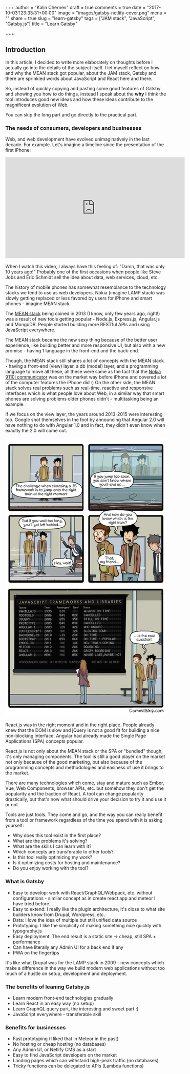+++
author = "Kalin Chernev"
draft = true
comments = true
date = "2017-10-03T23:33:31+00:00"
image = "images/gatsby-netlify-cover.png"
menu = ""
share = true
slug = "learn-gatsby"
tags = ["JAM stack", "JavaScript", "Gatsby.js"]
title = "Learn Gatsby"

+++

## Introduction

In this article, I decided to write more elaborately on thoughts before I actually go into the details of the subject itself. I let myself reflect on how and why the MEAN stack got popular, about the JAM stack, Gatsby and there are sprinkled words about JavaScript and React here and there.

So, instead of quickly copying and pasting some good features of Gatsby and showing you how to do things, instead I speak about the **why** I think the tool introduces good new ideas and how these ideas contribute to the magnificent evolution of Web.

You can skip the long part and go directly to the practical part.

### The needs of consumers, developers and businesses

Web, and web development have evolved unimaginatively in the last decade. For example. Let's imagine a timeline since the presentation of the first iPhone:

<iframe width="560" height="315" src="https://www.youtube.com/embed/e7EfxMOElBE?rel=0" frameborder="0" allowfullscreen></iframe>

When I watch this video, I always have this feeling of: "Damn, that was only 10 years ago!" Probably one of the first occasions when people like Steve Jobs and Eric Schmidt sell the idea about data, web services, cloud, etc.

The history of mobile phones has somewhat resemblance to the technology stacks we tend to use as web developers. Nokia (imagine LAMP stack) was slowly getting replaced or less favored by users for iPhone and smart phones - imagine MEAN stack.

The [MEAN stack](https://en.wikipedia.org/wiki/MEAN_(software_bundle)) being coined in 2013 (I know, only few years ago, right!) was a result of new tools getting popular - Node.js, Express.js, Angular.js and MongoDB. People started building more RESTful APIs and using JavaScript everywhere.

The MEAN stack became the new sexy thing because of the better user experience, like building better and more responsive UI, but also with a new promise - having 1 language in the front-end and the back-end.

Though, the MEAN stack still shares a lot of concepts with the MEAN stack - having a front-end
(view) layer, a db (model) layer, and a programming language to move all these,
all these were same as the fact that the [Nokia 9110i communicator](http://www.gsmarena.com/nokia_9110i_communicator-pictures-18.php)
was on the market way before iPhone and covered a lot of the computer features
the iPhone did :) On the other side, the MEAN stack solves real problems such as real-time, reactive and responsive interfaces which is what people love about Web, in a similar way
that smart phones are solving problems older phones didn't - multitasking being an example.

If we focus on the view layer, the years around 2013-2015 were interesting too. Google shot themselves in the foot by announcing that Angular 2.0 will have nothing to do with Angular 1.0 and in fact, they didn't even know when exactly the 2.0 will come out.

![Crazy World of JavaScript](/images/js-crazy.jpg)

React.js was in the right moment and in the right place. People already knew that
the DOM is slow and jQuery is not a good fit for building a nice non-blocking interface.
Angular had already made the Single Page Applications (SPA) concepts popular.

React.js is not only about the MEAN stack or the SPA or "bundled" though, it's only managing components. The tool is still a good player on the market not only because of the good marketing, but also because of the programming concepts and methodologies and easiness of use it brings to the market.

There are many technologies which come, stay and mature such as Ember, Vue, Web Components, browser APIs, etc. but somehow they don't get the popularity and the traction of React. A tool can change popularity drastically, but that's now what should drive your decision to try it and use it or not.

Tools are just tools. They come and go, and the way you can really benefit from a tool or framework regardless of the time you spend with it is asking yourself:
- Why does this tool exist in the first place?
- What are the problems it's solving?
- What are the skills I can learn with it?
- Which concepts are transferable to other tools?
- Is this tool really optimizing my work?
- Is it optimizing costs for hosting and maintenance?
- Do you enjoy working with the tool?

### What is Gatsby

- Easy to develop: work with React/GraphQL/Webpack, etc. without configurations - similar concept as in create react app and meteor I have tried before.
- Easy to extend: I really like the plugin architecture, it's close to what site builders know from Drupal, Wordpress, etc.
- Data: I love the idea of multiple but still unified data source
- Prototyping: I like the simplicity of making something nice quickly with typography.js
- Easy deployment: The end result is a static site -> cheap, still SPA + performance
- Can have literally any Admin UI for a back end if any
- PWA on the fingertips

It's like what Drupal was for the LAMP stack in 2009 - new concepts which make a difference in the way we build modern web applications without too much of a hustle on setup, development and deployment.

### The benefits of leaning Gatsby.js

- Learn modern front-end technologies gradually
- Learn React in an easy way (no setup)
- Learn GraphQL query part, the interesting and sweet part :)
- JavaScript everywhere - transferable skill

### Benefits for businesses

- Fast prototyping (I liked that in Meteor in the past)
- No hosting or cheap hosting (no databases)
- Any Admin UI, or Netlify CMS as a start
- Easy to find JavaScript developers on the market
- Landing pages which can withstand high-peak traffic (no databases)
- Tricky functions can be delegated to APIs (Lambda functions)
